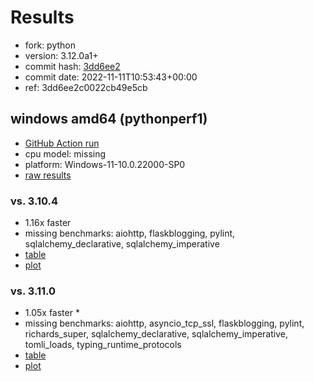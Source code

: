 # Results

- fork: python
- version: 3.12.0a1+
- commit hash: [3dd6ee2](https://github.com/python/cpython/commit/3dd6ee2)
- commit date: 2022-11-11T10:53:43+00:00
- ref: 3dd6ee2c0022cb49e5cb

## windows amd64 (pythonperf1)

- [GitHub Action run](https://github.com/faster-cpython/benchmarking/actions/runs/4578566202)
- cpu model: missing
- platform: Windows-11-10.0.22000-SP0
- [raw results](bm-20221111-pythonperf1-amd64-python-3dd6ee2c0022cb49e5cb-3.12.0a1%2B-3dd6ee2.json)

### vs. 3.10.4

- 1.16x faster
- missing benchmarks: aiohttp, flaskblogging, pylint, sqlalchemy_declarative, sqlalchemy_imperative
- [table](bm-20221111-pythonperf1-amd64-python-3dd6ee2c0022cb49e5cb-3.12.0a1%2B-3dd6ee2-vs-3.10.4.md)
- [plot](bm-20221111-pythonperf1-amd64-python-3dd6ee2c0022cb49e5cb-3.12.0a1%2B-3dd6ee2-vs-3.10.4.png)

### vs. 3.11.0

- 1.05x faster \*
- missing benchmarks: aiohttp, asyncio_tcp_ssl, flaskblogging, pylint, richards_super, sqlalchemy_declarative, sqlalchemy_imperative, tomli_loads, typing_runtime_protocols
- [table](bm-20221111-pythonperf1-amd64-python-3dd6ee2c0022cb49e5cb-3.12.0a1%2B-3dd6ee2-vs-3.11.0.md)
- [plot](bm-20221111-pythonperf1-amd64-python-3dd6ee2c0022cb49e5cb-3.12.0a1%2B-3dd6ee2-vs-3.11.0.png)

